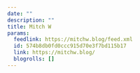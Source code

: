 ```yaml
---
date: ""
description: ""
title: Mitch W
params:
  feedlink: https://mitchw.blog/feed.xml
  id: 574b8db0fd0ccc915d70e3f7bd115b17
  link: https://mitchw.blog/
  blogrolls: []
---
```

